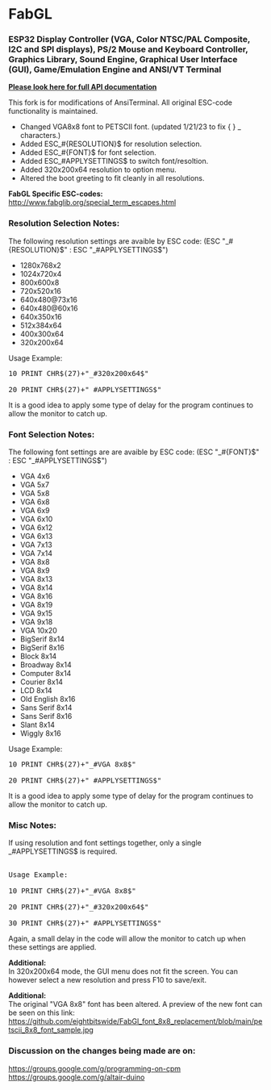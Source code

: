 # FabGL
### **ESP32** Display Controller (VGA, Color NTSC/PAL Composite, I2C and SPI displays), PS/2 Mouse and Keyboard Controller, Graphics Library, Sound Engine, Graphical User Interface (GUI), Game/Emulation Engine and ANSI/VT Terminal

**[Please look here for full API documentation](http://www.fabglib.org)**

This fork is for modifications of AnsiTerminal.  All original ESC-code functionality is maintained.

   * Changed VGA8x8 font to PETSCII font. (updated 1/21/23 to fix { } _ characters.)
   * Added ESC_#{RESOLUTION}$ for resolution selection.
   * Added ESC_#{FONT}$ for font selection.
   * Added ESC_#APPLYSETTINGS$ to switch font/resoltion.
   * Added 320x200x64 resolution to option menu.
   * Altered the boot greeting to fit cleanly in all resolutions.

<B>FabGL Specific ESC-codes:</B> http://www.fabglib.org/special_term_escapes.html

### Resolution Selection Notes:
The following resolution settings are avaible by ESC code:  (ESC "_#{RESOLUTION}$" : ESC "_#APPLYSETTINGS$")

  * 1280x768x2
  * 1024x720x4
  * 800x600x8
  * 720x520x16
  * 640x480@73x16
  * 640x480@60x16
  * 640x350x16
  * 512x384x64
  * 400x300x64
  * 320x200x64

Usage Example: 
<PRE>
10 PRINT CHR$(27)+"_#320x200x64$" <BR>
20 PRINT CHR$(27)+"_#APPLYSETTINGS$"
</PRE>
It is a good idea to apply some type of delay for the program continues to allow the monitor to catch up.
  
  
### Font Selection Notes:
The following font settings are are avaible by ESC code:  (ESC "_#{FONT}$" : ESC "_#APPLYSETTINGS$")
  
  * VGA 4x6
  * VGA 5x7
  * VGA 5x8
  * VGA 6x8
  * VGA 6x9
  * VGA 6x10
  * VGA 6x12
  * VGA 6x13
  * VGA 7x13
  * VGA 7x14
  * VGA 8x8
  * VGA 8x9
  * VGA 8x13
  * VGA 8x14
  * VGA 8x16
  * VGA 8x19
  * VGA 9x15
  * VGA 9x18
  * VGA 10x20
  * BigSerif 8x14
  * BigSerif 8x16
  * Block 8x14
  * Broadway 8x14
  * Computer 8x14
  * Courier 8x14
  * LCD 8x14
  * Old English 8x16
  * Sans Serif 8x14
  * Sans Serif 8x16
  * Slant 8x14
  * Wiggly 8x16 
  
Usage Example: 
<PRE>
10 PRINT CHR$(27)+"_#VGA 8x8$" <BR>
20 PRINT CHR$(27)+"_#APPLYSETTINGS$"
</PRE>
It is a good idea to apply some type of delay for the program continues to allow the monitor to catch up.
  
### Misc Notes:

If using resolution and font settings together, only a single _#APPLYSETTINGS$ is required.
<PRE>  
Usage Example:
  
10 PRINT CHR$(27)+"_#VGA 8x8$" <BR>
20 PRINT CHR$(27)+"_#320x200x64$" <BR>
30 PRINT CHR$(27)+"_#APPLYSETTINGS$"  
</PRE>
Again, a small delay in the code will allow the monitor to catch up when these settings are applied.
  
  
  
  <B>Additional:</B> <BR>
In 320x200x64 mode, the GUI menu does not fit the screen.  You can however select a new resolution and press F10 to save/exit. 
  
  <B>Additional:</B> <BR>
The original "VGA 8x8" font has been altered. A preview of the new font can be seen on this link: <BR>
https://github.com/eightbitswide/FabGl_font_8x8_replacement/blob/main/petscii_8x8_font_sample.jpg


### Discussion on the changes being made are on:
https://groups.google.com/g/programming-on-cpm  <BR>
https://groups.google.com/g/altair-duino
  
